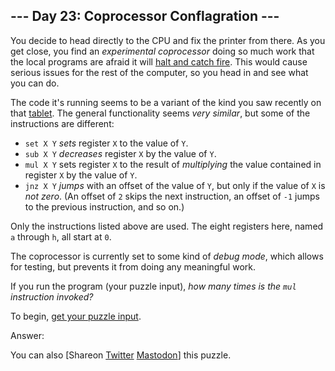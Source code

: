 \--- Day 23: Coprocessor Conflagration ---
----------

You decide to head directly to the CPU and fix the printer from there. As you get close, you find an *experimental coprocessor* doing so much work that the local programs are afraid it will [halt and catch fire](https://en.wikipedia.org/wiki/Halt_and_Catch_Fire). This would cause serious issues for the rest of the computer, so you head in and see what you can do.

The code it's running seems to be a variant of the kind you saw recently on that [tablet](18). The general functionality seems *very similar*, but some of the instructions are different:

* `set X Y` *sets* register `X` to the value of `Y`.
* `sub X Y` *decreases* register `X` by the value of `Y`.
* `mul X Y` sets register `X` to the result of *multiplying* the value contained in register `X` by the value of `Y`.
* `jnz X Y` *jumps* with an offset of the value of `Y`, but only if the value of `X` is *not zero*. (An offset of `2` skips the next instruction, an offset of `-1` jumps to the previous instruction, and so on.)

Only the instructions listed above are used. The eight registers here, named `a` through `h`, all start at `0`.

The coprocessor is currently set to some kind of *debug mode*, which allows for testing, but prevents it from doing any meaningful work.

If you run the program (your puzzle input), *how many times is the `mul` instruction invoked?*

To begin, [get your puzzle input](23/input).

Answer:

You can also [Shareon [Twitter](https://twitter.com/intent/tweet?text=%22Coprocessor+Conflagration%22+%2D+Day+23+%2D+Advent+of+Code+2017&url=https%3A%2F%2Fadventofcode%2Ecom%2F2017%2Fday%2F23&related=ericwastl&hashtags=AdventOfCode) [Mastodon](javascript:void(0);)] this puzzle.